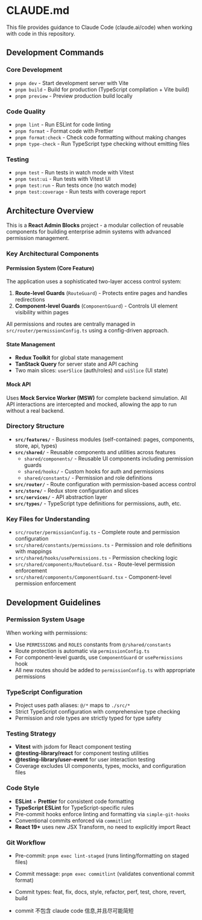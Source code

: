 # CLAUDE.md

This file provides guidance to Claude Code (claude.ai/code) when working with code in this repository.

## Development Commands

### Core Development

- `pnpm dev` - Start development server with Vite
- `pnpm build` - Build for production (TypeScript compilation + Vite build)
- `pnpm preview` - Preview production build locally

### Code Quality

- `pnpm lint` - Run ESLint for code linting
- `pnpm format` - Format code with Prettier
- `pnpm format:check` - Check code formatting without making changes
- `pnpm type-check` - Run TypeScript type checking without emitting files

### Testing

- `pnpm test` - Run tests in watch mode with Vitest
- `pnpm test:ui` - Run tests with Vitest UI
- `pnpm test:run` - Run tests once (no watch mode)
- `pnpm test:coverage` - Run tests with coverage report

## Architecture Overview

This is a **React Admin Blocks** project - a modular collection of reusable components for building enterprise admin systems with advanced permission management.

### Key Architectural Components

#### Permission System (Core Feature)

The application uses a sophisticated two-layer access control system:

1. **Route-level Guards** (`RouteGuard`) - Protects entire pages and handles redirections
2. **Component-level Guards** (`ComponentGuard`) - Controls UI element visibility within pages

All permissions and routes are centrally managed in `src/router/permissionConfig.ts` using a config-driven approach.

#### State Management

- **Redux Toolkit** for global state management
- **TanStack Query** for server state and API caching
- Two main slices: `userSlice` (auth/roles) and `uiSlice` (UI state)

#### Mock API

Uses **Mock Service Worker (MSW)** for complete backend simulation. All API interactions are intercepted and mocked, allowing the app to run without a real backend.

### Directory Structure

- **`src/features/`** - Business modules (self-contained: pages, components, store, api, types)
- **`src/shared/`** - Reusable components and utilities across features
  - `shared/components/` - Reusable UI components including permission guards
  - `shared/hooks/` - Custom hooks for auth and permissions
  - `shared/constants/` - Permission and role definitions
- **`src/router/`** - Route configuration with permission-based access control
- **`src/store/`** - Redux store configuration and slices
- **`src/services/`** - API abstraction layer
- **`src/types/`** - TypeScript type definitions for permissions, auth, etc.

### Key Files for Understanding

- `src/router/permissionConfig.ts` - Complete route and permission configuration
- `src/shared/constants/permissions.ts` - Permission and role definitions with mappings
- `src/shared/hooks/usePermissions.ts` - Permission checking logic
- `src/shared/components/RouteGuard.tsx` - Route-level permission enforcement
- `src/shared/components/ComponentGuard.tsx` - Component-level permission enforcement

## Development Guidelines

### Permission System Usage

When working with permissions:

- Use `PERMISSIONS` and `ROLES` constants from `@/shared/constants`
- Route protection is automatic via `permissionConfig.ts`
- For component-level guards, use `ComponentGuard` or `usePermissions` hook
- All new routes should be added to `permissionConfig.ts` with appropriate permissions

### TypeScript Configuration

- Project uses path aliases: `@/*` maps to `./src/*`
- Strict TypeScript configuration with comprehensive type checking
- Permission and role types are strictly typed for type safety

### Testing Strategy

- **Vitest** with jsdom for React component testing
- **@testing-library/react** for component testing utilities
- **@testing-library/user-event** for user interaction testing
- Coverage excludes UI components, types, mocks, and configuration files

### Code Style

- **ESLint** + **Prettier** for consistent code formatting
- **TypeScript ESLint** for TypeScript-specific rules
- Pre-commit hooks enforce linting and formatting via `simple-git-hooks`
- Conventional commits enforced via `commitlint`
- **React 19+** uses new JSX Transform, no need to explicitly import React

### Git Workflow

- Pre-commit: `pnpm exec lint-staged` (runs linting/formatting on staged files)
- Commit message: `pnpm exec commitlint` (validates conventional commit format)
- Commit types: feat, fix, docs, style, refactor, perf, test, chore, revert, build

- commit 不包含 claude code 信息,并且尽可能简短
